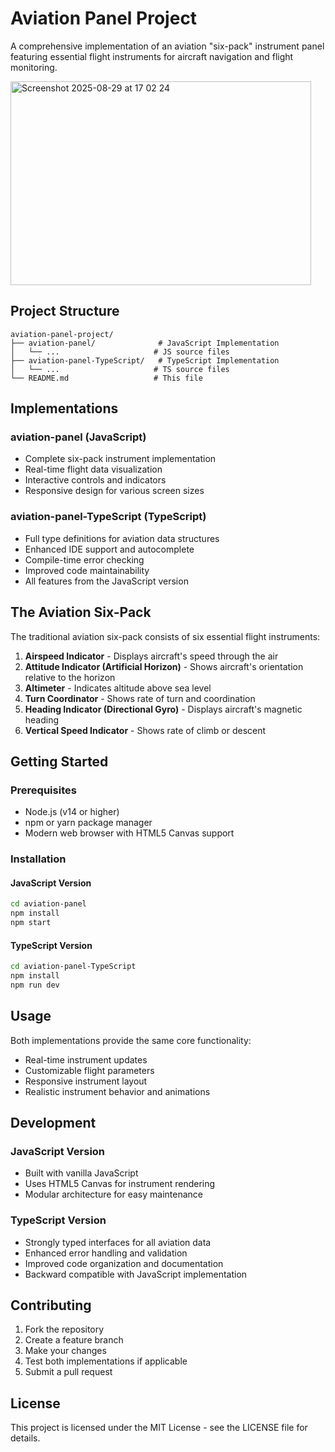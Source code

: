 # Aviation Panel Project

A comprehensive implementation of an aviation "six-pack" instrument panel featuring essential flight instruments for aircraft navigation and flight monitoring.

<img width="481" height="326" alt="Screenshot 2025-08-29 at 17 02 24" src="https://github.com/user-attachments/assets/8ca0774f-1ba5-4e97-9e6e-1d357049ba25" />


## Project Structure

```
aviation-panel-project/
├── aviation-panel/              # JavaScript Implementation
│   └── ...                     # JS source files
├── aviation-panel-TypeScript/   # TypeScript Implementation  
│   └── ...                     # TS source files
└── README.md                   # This file
```

## Implementations

### aviation-panel (JavaScript)

- Complete six-pack instrument implementation
- Real-time flight data visualization
- Interactive controls and indicators
- Responsive design for various screen sizes

### aviation-panel-TypeScript (TypeScript)

- Full type definitions for aviation data structures
- Enhanced IDE support and autocomplete
- Compile-time error checking
- Improved code maintainability
- All features from the JavaScript version

## The Aviation Six-Pack

The traditional aviation six-pack consists of six essential flight instruments:

1. **Airspeed Indicator** - Displays aircraft's speed through the air
2. **Attitude Indicator (Artificial Horizon)** - Shows aircraft's orientation relative to the horizon
3. **Altimeter** - Indicates altitude above sea level
4. **Turn Coordinator** - Shows rate of turn and coordination
5. **Heading Indicator (Directional Gyro)** - Displays aircraft's magnetic heading
6. **Vertical Speed Indicator** - Shows rate of climb or descent

## Getting Started

### Prerequisites
- Node.js (v14 or higher)
- npm or yarn package manager
- Modern web browser with HTML5 Canvas support

### Installation

#### JavaScript Version
```bash
cd aviation-panel
npm install
npm start
```

#### TypeScript Version
```bash
cd aviation-panel-TypeScript
npm install
npm run dev
```

## Usage

Both implementations provide the same core functionality:
- Real-time instrument updates
- Customizable flight parameters
- Responsive instrument layout
- Realistic instrument behavior and animations

## Development

### JavaScript Version
- Built with vanilla JavaScript
- Uses HTML5 Canvas for instrument rendering
- Modular architecture for easy maintenance

### TypeScript Version
- Strongly typed interfaces for all aviation data
- Enhanced error handling and validation
- Improved code organization and documentation
- Backward compatible with JavaScript implementation

## Contributing

1. Fork the repository
2. Create a feature branch
3. Make your changes
4. Test both implementations if applicable
5. Submit a pull request

## License

This project is licensed under the MIT License - see the LICENSE file for details.
